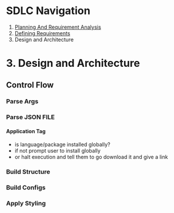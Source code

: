 # SDLC Navigation

1. [Planning And Requirement Analysis](./DevelopmentLifeCycleProcess/1_PlanningAndAnalysis/README.md)
2. [Defining Requirements](./DevelopmentLifeCycleProcess/2_DefiningRequirements/README.md)
3. Design and Architecture

# 3. Design and Architecture

## Control Flow

### Parse Args

### Parse JSON FILE

#### Application Tag

- is language/package installed globally?
- if not prompt user to install globally
- or halt execution and tell them to go download it and give a link

### Build Structure

### Build Configs

### Apply Styling

